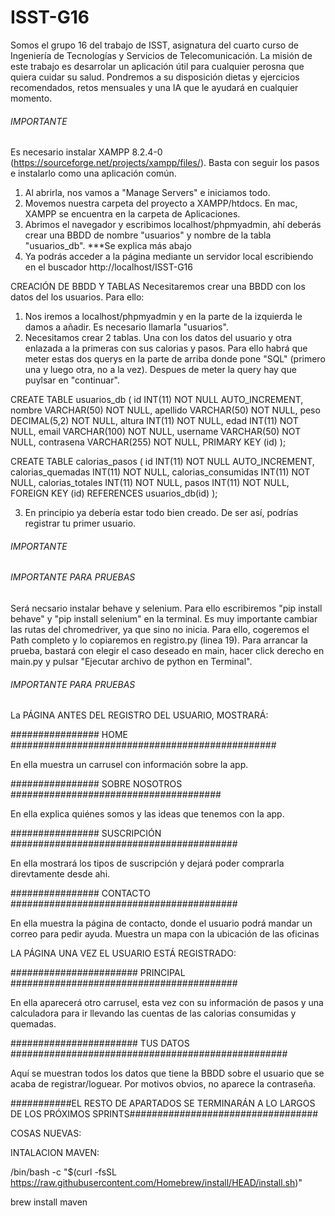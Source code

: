 # ISST-G16

Somos el grupo 16 del trabajo de ISST, asignatura del cuarto curso de Ingeniería de Tecnologías y Servicios de Telecomunicación.
La misión de este trabajo es desarrolar un aplicación útil para cualquier perosna que quiera cuidar su salud.
Pondremos a su disposición dietas y ejercicios recomendados, retos mensuales y una IA que le ayudará en cualquier momento.


######  IMPORTANTE  ##############################################################
Es necesario instalar XAMPP 8.2.4-0 (https://sourceforge.net/projects/xampp/files/). Basta con seguir los pasos e instalarlo como una aplicación común. 

1)  Al abrirla, nos vamos a "Manage Servers" e iniciamos todo.
2)  Movemos nuestra carpeta del proyecto a XAMPP/htdocs. En mac, XAMPP se encuentra en la carpeta de Aplicaciones.
3)  Abrimos el navegador y escribimos localhost/phpmyadmin, ahí deberás crear una BBDD de nombre "usuarios" y nombre de la tabla "usuarios_db". ***Se explica más abajo
4)  Ya podrás acceder a la página mediante un servidor local escribiendo en el buscador http://localhost/ISST-G16

CREACIÓN DE BBDD Y TABLAS
Necesitaremos crear una BBDD con los datos del los usuarios. Para ello:

1)  Nos iremos a localhost/phpmyadmin y en la parte de la izquierda le damos a añadir. Es necesario llamarla "usuarios".
2)  Necesitamos crear 2 tablas. Una con los datos del usuario y otra enlazada a la primeras con sus calorias y pasos. Para ello habrá que meter estas dos querys en la parte de arriba donde pone "SQL" (primero una y luego otra, no a la vez). Despues de meter la query hay que puylsar en "continuar".

CREATE TABLE usuarios_db (
  id INT(11) NOT NULL AUTO_INCREMENT,
  nombre VARCHAR(50) NOT NULL,
  apellido VARCHAR(50) NOT NULL,
  peso DECIMAL(5,2) NOT NULL,
  altura INT(11) NOT NULL,
  edad INT(11) NOT NULL,
  email VARCHAR(100) NOT NULL,
  username VARCHAR(50) NOT NULL,
  contrasena VARCHAR(255) NOT NULL,
  PRIMARY KEY (id)
);

CREATE TABLE calorias_pasos (
  id INT(11) NOT NULL AUTO_INCREMENT,
  calorias_quemadas INT(11) NOT NULL,
  calorias_consumidas INT(11) NOT NULL,
  calorias_totales INT(11) NOT NULL,
  pasos INT(11) NOT NULL,
  FOREIGN KEY (id) REFERENCES usuarios_db(id)
);

3)  En principio ya debería estar todo bien creado. De ser así, podrías registrar tu primer usuario.

######  IMPORTANTE  ##############################################################

###### IMPORTANTE PARA PRUEBAS #######################################################################################################

Será necsario instalar behave y selenium. Para ello escribiremos "pip install behave" y "pip install selenium" en la terminal.
Es muy importante cambiar las rutas del chromedriver, ya que sino no inicia. Para ello, cogeremos el Path completo y lo copiaremos en registro.py (linea 19).
Para arrancar la prueba, bastará con elegir el caso deseado en main, hacer click derecho en main.py y pulsar "Ejecutar archivo de python en Terminal".

###### IMPORTANTE PARA PRUEBAS #######################################################################################################



La PÁGINA ANTES DEL REGISTRO DEL USUARIO, MOSTRARÁ:

################ HOME ################################################

En ella muestra un carrusel con información sobre la app.

################ SOBRE NOSOTROS ######################################

En ella explica quiénes somos y las ideas que tenemos con la app.

################ SUSCRIPCIÓN #########################################

En ella mostrará los tipos de suscripción y dejará poder comprarla direvtamente desde ahi.

################ CONTACTO #########################################

En ella muestra la página de contacto, donde el usuario podrá mandar un correo para pedir ayuda. Muestra un mapa con la ubicación de las oficinas





LA PÁGINA UNA VEZ EL USUARIO ESTÁ REGISTRADO:

####################### PRINCIPAL   #########################################

En ella aparecerá otro carrusel, esta vez con su información de pasos y una calculadora para ir llevando las cuentas de las calorias consumidas y quemadas.

####################### TUS DATOS ##################################################

Aquí se muestran todos los datos que tiene la BBDD sobre el usuario que se acaba de registrar/loguear. Por motivos obvios, no aparece la contraseña.

###########EL RESTO DE APARTADOS SE TERMINARÁN A LO LARGOS DE LOS PRÓXIMOS SPRINTS##################################






COSAS NUEVAS:


INTALACION MAVEN:

/bin/bash -c "$(curl -fsSL https://raw.githubusercontent.com/Homebrew/install/HEAD/install.sh)"

brew install maven

